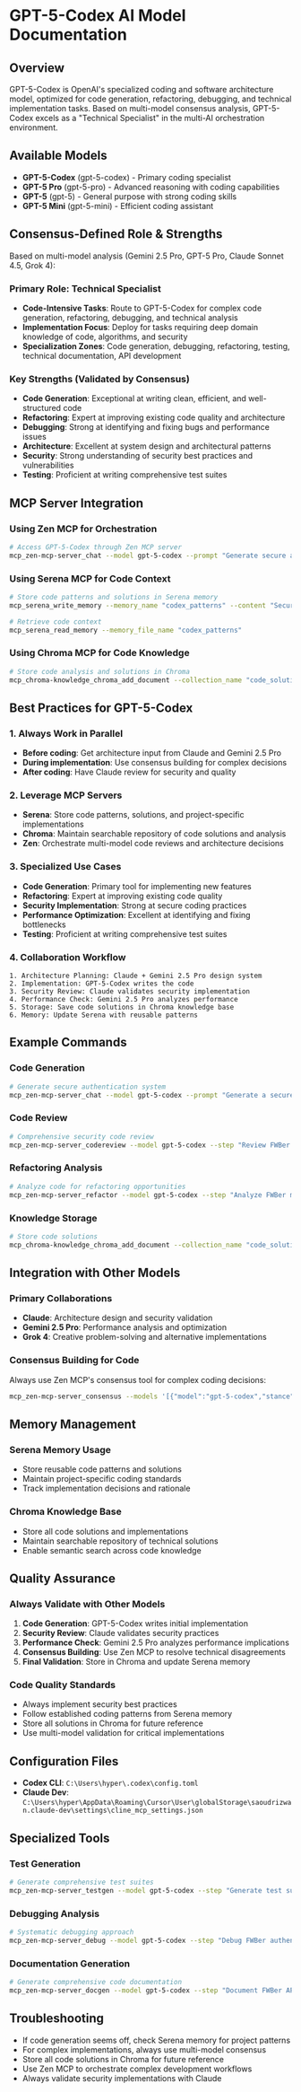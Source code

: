 # GPT-5-Codex AI Model Documentation

## Overview
GPT-5-Codex is OpenAI's specialized coding and software architecture model, optimized for code generation, refactoring, debugging, and technical implementation tasks. Based on multi-model consensus analysis, GPT-5-Codex excels as a "Technical Specialist" in the multi-AI orchestration environment.

## Available Models
- **GPT-5-Codex** (gpt-5-codex) - Primary coding specialist
- **GPT-5 Pro** (gpt-5-pro) - Advanced reasoning with coding capabilities
- **GPT-5** (gpt-5) - General purpose with strong coding skills
- **GPT-5 Mini** (gpt-5-mini) - Efficient coding assistant

## Consensus-Defined Role & Strengths
Based on multi-model analysis (Gemini 2.5 Pro, GPT-5 Pro, Claude Sonnet 4.5, Grok 4):

### Primary Role: **Technical Specialist**
- **Code-Intensive Tasks**: Route to GPT-5-Codex for complex code generation, refactoring, debugging, and technical analysis
- **Implementation Focus**: Deploy for tasks requiring deep domain knowledge of code, algorithms, and security
- **Specialization Zones**: Code generation, debugging, refactoring, testing, technical documentation, API development

### Key Strengths (Validated by Consensus)
- **Code Generation**: Exceptional at writing clean, efficient, and well-structured code
- **Refactoring**: Expert at improving existing code quality and architecture
- **Debugging**: Strong at identifying and fixing bugs and performance issues
- **Architecture**: Excellent at system design and architectural patterns
- **Security**: Strong understanding of security best practices and vulnerabilities
- **Testing**: Proficient at writing comprehensive test suites

## MCP Server Integration

### Using Zen MCP for Orchestration
```bash
# Access GPT-5-Codex through Zen MCP server
mcp_zen-mcp-server_chat --model gpt-5-codex --prompt "Generate secure authentication system for FWBer"
```

### Using Serena MCP for Code Context
```bash
# Store code patterns and solutions in Serena memory
mcp_serena_write_memory --memory_name "codex_patterns" --content "Secure authentication patterns and implementations"

# Retrieve code context
mcp_serena_read_memory --memory_file_name "codex_patterns"
```

### Using Chroma MCP for Code Knowledge
```bash
# Store code analysis and solutions in Chroma
mcp_chroma-knowledge_chroma_add_document --collection_name "code_solutions" --document "GPT-5-Codex: Secure authentication implementation..."
```

## Best Practices for GPT-5-Codex

### 1. Always Work in Parallel
- **Before coding**: Get architecture input from Claude and Gemini 2.5 Pro
- **During implementation**: Use consensus building for complex decisions
- **After coding**: Have Claude review for security and quality

### 2. Leverage MCP Servers
- **Serena**: Store code patterns, solutions, and project-specific implementations
- **Chroma**: Maintain searchable repository of code solutions and analysis
- **Zen**: Orchestrate multi-model code reviews and architecture decisions

### 3. Specialized Use Cases
- **Code Generation**: Primary tool for implementing new features
- **Refactoring**: Expert at improving existing code quality
- **Security Implementation**: Strong at secure coding practices
- **Performance Optimization**: Excellent at identifying and fixing bottlenecks
- **Testing**: Proficient at writing comprehensive test suites

### 4. Collaboration Workflow
```
1. Architecture Planning: Claude + Gemini 2.5 Pro design system
2. Implementation: GPT-5-Codex writes the code
3. Security Review: Claude validates security implementation
4. Performance Check: Gemini 2.5 Pro analyzes performance
5. Storage: Save code solutions in Chroma knowledge base
6. Memory: Update Serena with reusable patterns
```

## Example Commands

### Code Generation
```bash
# Generate secure authentication system
mcp_zen-mcp-server_chat --model gpt-5-codex --prompt "Generate a secure JWT authentication system for PHP/Laravel with rate limiting and CSRF protection"
```

### Code Review
```bash
# Comprehensive security code review
mcp_zen-mcp-server_codereview --model gpt-5-codex --step "Review FWBer authentication system for security vulnerabilities" --relevant_files '["C:\\Users\\hyper\\fwber\\security-manager.php"]'
```

### Refactoring Analysis
```bash
# Analyze code for refactoring opportunities
mcp_zen-mcp-server_refactor --model gpt-5-codex --step "Analyze FWBer matching engine for refactoring opportunities" --relevant_files '["C:\\Users\\hyper\\fwber\\MatchingEngine.php"]'
```

### Knowledge Storage
```bash
# Store code solutions
mcp_chroma-knowledge_chroma_add_document --collection_name "code_solutions" --document "GPT-5-Codex: Secure JWT Authentication Implementation - [detailed code and explanation]"
```

## Integration with Other Models

### Primary Collaborations
- **Claude**: Architecture design and security validation
- **Gemini 2.5 Pro**: Performance analysis and optimization
- **Grok 4**: Creative problem-solving and alternative implementations

### Consensus Building for Code
Always use Zen MCP's consensus tool for complex coding decisions:
```bash
mcp_zen-mcp-server_consensus --models '[{"model":"gpt-5-codex","stance":"for"},{"model":"anthropic/claude-sonnet-4.5","stance":"neutral"},{"model":"gemini-2.5-pro","stance":"against"}]' --step "Evaluate microservices architecture implementation for FWBer"
```

## Memory Management

### Serena Memory Usage
- Store reusable code patterns and solutions
- Maintain project-specific coding standards
- Track implementation decisions and rationale

### Chroma Knowledge Base
- Store all code solutions and implementations
- Maintain searchable repository of technical solutions
- Enable semantic search across code knowledge

## Quality Assurance

### Always Validate with Other Models
1. **Code Generation**: GPT-5-Codex writes initial implementation
2. **Security Review**: Claude validates security practices
3. **Performance Check**: Gemini 2.5 Pro analyzes performance implications
4. **Consensus Building**: Use Zen MCP to resolve technical disagreements
5. **Final Validation**: Store in Chroma and update Serena memory

### Code Quality Standards
- Always implement security best practices
- Follow established coding patterns from Serena memory
- Store all solutions in Chroma for future reference
- Use multi-model validation for critical implementations

## Configuration Files
- **Codex CLI**: `C:\Users\hyper\.codex\config.toml`
- **Claude Dev**: `C:\Users\hyper\AppData\Roaming\Cursor\User\globalStorage\saoudrizwan.claude-dev\settings\cline_mcp_settings.json`

## Specialized Tools

### Test Generation
```bash
# Generate comprehensive test suites
mcp_zen-mcp-server_testgen --model gpt-5-codex --step "Generate test suite for FWBer matching engine" --relevant_files '["C:\\Users\\hyper\\fwber\\MatchingEngine.php"]'
```

### Debugging Analysis
```bash
# Systematic debugging approach
mcp_zen-mcp-server_debug --model gpt-5-codex --step "Debug FWBer authentication issues" --relevant_files '["C:\\Users\\hyper\\fwber\\security-manager.php"]'
```

### Documentation Generation
```bash
# Generate comprehensive code documentation
mcp_zen-mcp-server_docgen --model gpt-5-codex --step "Document FWBer API endpoints" --relevant_files '["C:\\Users\\hyper\\fwber\\api"]'
```

## Troubleshooting
- If code generation seems off, check Serena memory for project patterns
- For complex implementations, always use multi-model consensus
- Store all code solutions in Chroma for future reference
- Use Zen MCP to orchestrate complex development workflows
- Always validate security implementations with Claude

